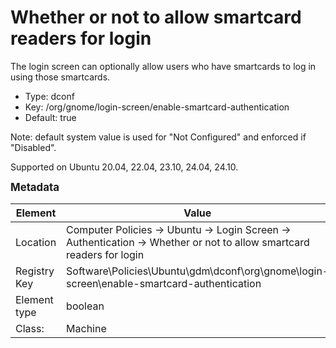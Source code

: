 # Whether or not to allow smartcard readers for login

The login screen can optionally allow users who have smartcards to log in using those smartcards.

- Type: dconf
- Key: /org/gnome/login-screen/enable-smartcard-authentication
- Default: true

Note: default system value is used for "Not Configured" and enforced if "Disabled".

Supported on Ubuntu 20.04, 22.04, 23.10, 24.04, 24.10.



<span style="font-size: larger;">**Metadata**</span>

| Element      | Value            |
| ---          | ---              |
| Location     | Computer Policies -> Ubuntu -> Login Screen -> Authentication -> Whether or not to allow smartcard readers for login    |
| Registry Key | Software\Policies\Ubuntu\gdm\dconf\org\gnome\login-screen\enable-smartcard-authentication         |
| Element type | boolean |
| Class:       | Machine       |
